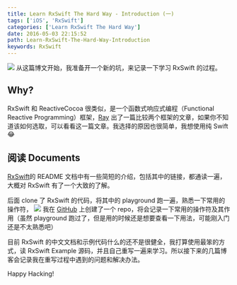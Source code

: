 ```yaml
---
title: Learn RxSwift The Hard Way - Introduction (一)
tags: ['iOS', 'RxSwift']
categories: ['Learn RxSwift The Hard Way']
date: 2016-05-03 22:15:52
path: Learn-RxSwift-The-Hard-Way-Introduction
keywords: RxSwift
---
```


![](http://7qnang.com1.z0.glb.clouddn.com/16-5-3/38541829.jpg)
从这篇博文开始，我准备开一个新的坑，来记录一下学习 RxSwift 的过程。

<!--more-->

## Why?

RxSwift 和 ReactiveCocoa 很类似，是一个函数式响应式编程（Functional Reactive Programming）框架，[Ray](https://www.raywenderlich.com/126522/reactivecocoa-vs-rxswift) 出了一篇比较两个框架的文章，如果你不知道该如何选取，可以看看这一篇文章。我选择的原因也很简单，我想使用纯 Swift 😂

## 阅读 Documents

[RxSwift](https://github.com/ReactiveX/RxSwift)的 README 文档中有一些简短的介绍，包括其中的链接，都通读一遍，大概对 RxSwift 有了一个大致的了解。

后面 clone 了 RxSwift 的代码，将其中的 playground 跑一遍，熟悉一下常用的操作符，
![](http://7qnang.com1.z0.glb.clouddn.com/16-5-3/48780598.jpg) 我在 [GitHub](https://github.com/futantan/RxSwiftCheatSheet) 上创建了一个 repo，将会记录一下常用的操作符及其作用（虽然 playground 跑过了，但是用的时候还是想要查看一下用法，可能刚入门还是不太熟悉吧）

目前 RxSwift 的中文文档和示例代码什么的还不是很健全，我打算使用最笨的方式，读 RxSwift Example 源码，并且自己重写一遍来学习。所以接下来的几篇博客会记录我在重写过程中遇到的问题和解决办法。

Happy Hacking!
